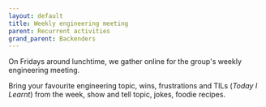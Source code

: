 ```yaml
---
layout: default
title: Weekly engineering meeting
parent: Recurrent activities
grand_parent: Backenders
---
```


On Fridays around lunchtime, we gather online for the group's weekly engineering
meeting.

Bring your favourite engineering topic, wins, frustrations and TILs (_Today I
Learnt_) from the week, show and tell topic, jokes, foodie recipes.

